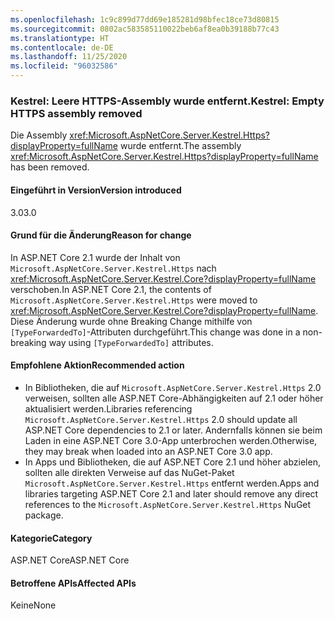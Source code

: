 ```yaml
---
ms.openlocfilehash: 1c9c899d77dd69e185281d98bfec18ce73d80815
ms.sourcegitcommit: 0802ac583585110022beb6af8ea0b39188b77c43
ms.translationtype: HT
ms.contentlocale: de-DE
ms.lasthandoff: 11/25/2020
ms.locfileid: "96032586"
---
```

### <a name="kestrel-empty-https-assembly-removed"></a><span data-ttu-id="08aca-101">Kestrel: Leere HTTPS-Assembly wurde entfernt.</span><span class="sxs-lookup"><span data-stu-id="08aca-101">Kestrel: Empty HTTPS assembly removed</span></span>

<span data-ttu-id="08aca-102">Die Assembly <xref:Microsoft.AspNetCore.Server.Kestrel.Https?displayProperty=fullName> wurde entfernt.</span><span class="sxs-lookup"><span data-stu-id="08aca-102">The assembly <xref:Microsoft.AspNetCore.Server.Kestrel.Https?displayProperty=fullName> has been removed.</span></span>

#### <a name="version-introduced"></a><span data-ttu-id="08aca-103">Eingeführt in Version</span><span class="sxs-lookup"><span data-stu-id="08aca-103">Version introduced</span></span>

<span data-ttu-id="08aca-104">3.0</span><span class="sxs-lookup"><span data-stu-id="08aca-104">3.0</span></span>

#### <a name="reason-for-change"></a><span data-ttu-id="08aca-105">Grund für die Änderung</span><span class="sxs-lookup"><span data-stu-id="08aca-105">Reason for change</span></span>

<span data-ttu-id="08aca-106">In ASP.NET Core 2.1 wurde der Inhalt von `Microsoft.AspNetCore.Server.Kestrel.Https` nach <xref:Microsoft.AspNetCore.Server.Kestrel.Core?displayProperty=fullName> verschoben.</span><span class="sxs-lookup"><span data-stu-id="08aca-106">In ASP.NET Core 2.1, the contents of `Microsoft.AspNetCore.Server.Kestrel.Https` were moved to <xref:Microsoft.AspNetCore.Server.Kestrel.Core?displayProperty=fullName>.</span></span> <span data-ttu-id="08aca-107">Diese Änderung wurde ohne Breaking Change mithilfe von `[TypeForwardedTo]`-Attributen durchgeführt.</span><span class="sxs-lookup"><span data-stu-id="08aca-107">This change was done in a non-breaking way using `[TypeForwardedTo]` attributes.</span></span>

#### <a name="recommended-action"></a><span data-ttu-id="08aca-108">Empfohlene Aktion</span><span class="sxs-lookup"><span data-stu-id="08aca-108">Recommended action</span></span>

- <span data-ttu-id="08aca-109">In Bibliotheken, die auf `Microsoft.AspNetCore.Server.Kestrel.Https` 2.0 verweisen, sollten alle ASP.NET Core-Abhängigkeiten auf 2.1 oder höher aktualisiert werden.</span><span class="sxs-lookup"><span data-stu-id="08aca-109">Libraries referencing `Microsoft.AspNetCore.Server.Kestrel.Https` 2.0 should update all ASP.NET Core dependencies to 2.1 or later.</span></span> <span data-ttu-id="08aca-110">Andernfalls können sie beim Laden in eine ASP.NET Core 3.0-App unterbrochen werden.</span><span class="sxs-lookup"><span data-stu-id="08aca-110">Otherwise, they may break when loaded into an ASP.NET Core 3.0 app.</span></span>
- <span data-ttu-id="08aca-111">In Apps und Bibliotheken, die auf ASP.NET Core 2.1 und höher abzielen, sollten alle direkten Verweise auf das NuGet-Paket `Microsoft.AspNetCore.Server.Kestrel.Https` entfernt werden.</span><span class="sxs-lookup"><span data-stu-id="08aca-111">Apps and libraries targeting ASP.NET Core 2.1 and later should remove any direct references to the `Microsoft.AspNetCore.Server.Kestrel.Https` NuGet package.</span></span>

#### <a name="category"></a><span data-ttu-id="08aca-112">Kategorie</span><span class="sxs-lookup"><span data-stu-id="08aca-112">Category</span></span>

<span data-ttu-id="08aca-113">ASP.NET Core</span><span class="sxs-lookup"><span data-stu-id="08aca-113">ASP.NET Core</span></span>

#### <a name="affected-apis"></a><span data-ttu-id="08aca-114">Betroffene APIs</span><span class="sxs-lookup"><span data-stu-id="08aca-114">Affected APIs</span></span>

<span data-ttu-id="08aca-115">Keine</span><span class="sxs-lookup"><span data-stu-id="08aca-115">None</span></span>

<!-- 

#### Affected APIs

Not detectable via API analysis

-->
